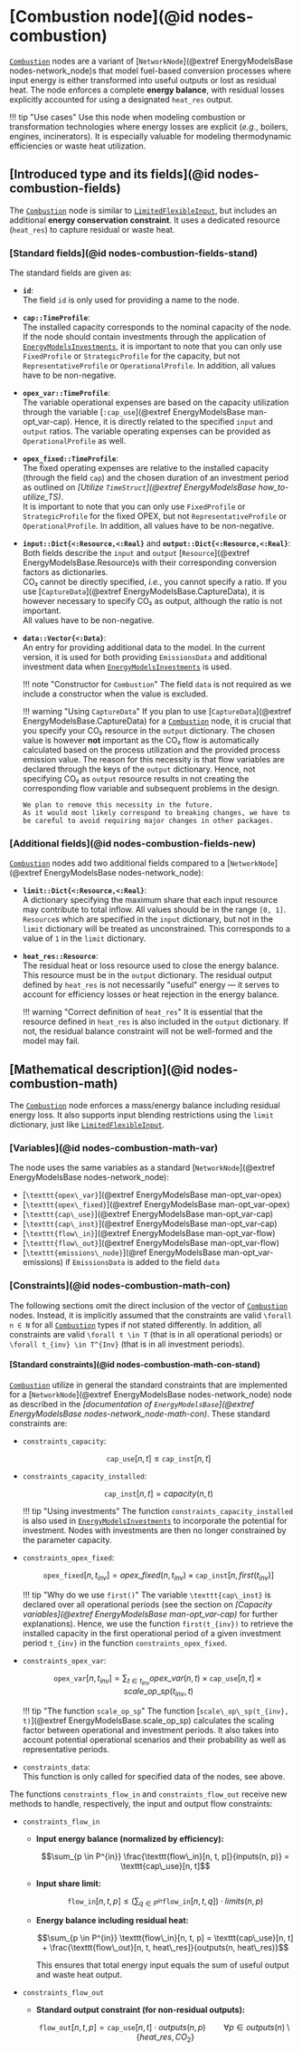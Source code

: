# [Combustion node](@id nodes-combustion)

[`Combustion`](@ref) nodes are a variant of [`NetworkNode`](@extref EnergyModelsBase nodes-network_node)s that model fuel-based conversion processes where input energy is either transformed into useful outputs or lost as residual heat.
The node enforces a complete **energy balance**, with residual losses explicitly accounted for using a designated `heat_res` output.

!!! tip "Use cases"
    Use this node when modeling combustion or transformation technologies where energy losses are explicit (*e.g.*, boilers, engines, incinerators).
    It is especially valuable for modeling thermodynamic efficiencies or waste heat utilization.

## [Introduced type and its fields](@id nodes-combustion-fields)

The [`Combustion`](@ref) node is similar to [`LimitedFlexibleInput`](@ref), but includes an additional **energy conservation constraint**. It uses a dedicated resource (`heat_res`) to capture residual or waste heat.

### [Standard fields](@id nodes-combustion-fields-stand)

The standard fields are given as:

- **`id`**:\
  The field `id` is only used for providing a name to the node.
- **`cap::TimeProfile`**:\
  The installed capacity corresponds to the nominal capacity of the node.\
  If the node should contain investments through the application of [`EnergyModelsInvestments`](https://energymodelsx.github.io/EnergyModelsInvestments.jl/), it is important to note that you can only use `FixedProfile` or `StrategicProfile` for the capacity, but not `RepresentativeProfile` or `OperationalProfile`.
  In addition, all values have to be non-negative.
- **`opex_var::TimeProfile`**:\
  The variable operational expenses are based on the capacity utilization through the variable [`:cap_use`](@extref EnergyModelsBase man-opt_var-cap).
  Hence, it is directly related to the specified `input` and `output` ratios.
  The variable operating expenses can be provided as `OperationalProfile` as well.
- **`opex_fixed::TimeProfile`**:\
  The fixed operating expenses are relative to the installed capacity (through the field `cap`) and the chosen duration of an investment period as outlined on *[Utilize `TimeStruct`](@extref EnergyModelsBase how_to-utilize_TS)*.\
  It is important to note that you can only use `FixedProfile` or `StrategicProfile` for the fixed OPEX, but not `RepresentativeProfile` or `OperationalProfile`.
  In addition, all values have to be non-negative.
- **`input::Dict{<:Resource,<:Real}`** and **`output::Dict{<:Resource,<:Real}`**:\
  Both fields describe the `input` and `output` [`Resource`](@extref EnergyModelsBase.Resource)s with their corresponding conversion factors as dictionaries.\
  CO₂ cannot be directly specified, *i.e.*, you cannot specify a ratio.
  If you use [`CaptureData`](@extref EnergyModelsBase.CaptureData), it is however necessary to specify CO₂ as output, although the ratio is not important.\
  All values have to be non-negative.
- **`data::Vector{<:Data}`**:\
  An entry for providing additional data to the model.
  In the current version, it is used for both providing `EmissionsData` and additional investment data when [`EnergyModelsInvestments`](https://energymodelsx.github.io/EnergyModelsInvestments.jl/) is used.

  !!! note "Constructor for `Combustion`"
      The field `data` is not required as we include a constructor when the value is excluded.

  !!! warning "Using `CaptureData`"
      If you plan to use [`CaptureData`](@extref EnergyModelsBase.CaptureData) for a [`Combustion`](@ref) node, it is crucial that you specify your CO₂ resource in the `output` dictionary.
      The chosen value is however **not** important as the CO₂ flow is automatically calculated based on the process utilization and the provided process emission value.
      The reason for this necessity is that flow variables are declared through the keys of the `output` dictionary.
      Hence, not specifying CO₂ as `output` resource results in not creating the corresponding flow variable and subsequent problems in the design.

      We plan to remove this necessity in the future.
      As it would most likely correspond to breaking changes, we have to be careful to avoid requiring major changes in other packages.

### [Additional fields](@id nodes-combustion-fields-new)

[`Combustion`](@ref) nodes add two additional fields compared to a [`NetworkNode`](@extref EnergyModelsBase nodes-network_node):

- **`limit::Dict{<:Resource,<:Real}`**:\
  A dictionary specifying the maximum share that each input resource may contribute to total inflow.
  All values should be in the range ``[0, 1]``.
  `Resource`s which are specified in the `input` dictionary, but not in the `limit` dictionary will be treated as unconstrained.
  This corresponds to a value of ``1`` in the `limit` dictionary.
- **`heat_res::Resource`**:\
  The residual heat or loss resource used to close the energy balance.
  This resource must be in the `output` dictionary.
  The residual output defined by `heat_res` is not necessarily "useful" energy — it serves to account for efficiency losses or heat rejection in the energy balance.

  !!! warning "Correct definition of `heat_res`"
      It is essential that the resource defined in `heat_res` is also included in the `output` dictionary.
      If not, the residual balance constraint will not be well-formed and the model may fail.

## [Mathematical description](@id nodes-combustion-math)

The [`Combustion`](@ref) node enforces a mass/energy balance including residual energy loss.
It also supports input blending restrictions using the `limit` dictionary, just like [`LimitedFlexibleInput`](@ref).

### [Variables](@id nodes-combustion-math-var)

The node uses the same variables as a standard [`NetworkNode`](@extref EnergyModelsBase nodes-network_node):

- [``\texttt{opex\_var}``](@extref EnergyModelsBase man-opt_var-opex)
- [``\texttt{opex\_fixed}``](@extref EnergyModelsBase man-opt_var-opex)
- [``\texttt{cap\_use}``](@extref EnergyModelsBase man-opt_var-cap)
- [``\texttt{cap\_inst}``](@extref EnergyModelsBase man-opt_var-cap)
- [``\texttt{flow\_in}``](@extref EnergyModelsBase man-opt_var-flow)
- [``\texttt{flow\_out}``](@extref EnergyModelsBase man-opt_var-flow)
- [``\texttt{emissions\_node}``](@ref EnergyModelsBase man-opt_var-emissions) if `EmissionsData` is added to the field `data`

### [Constraints](@id nodes-combustion-math-con)

The following sections omit the direct inclusion of the vector of [`Combustion`](@ref) nodes.
Instead, it is implicitly assumed that the constraints are valid ``\forall n ∈ N`` for all [`Combustion`](@ref) types if not stated differently.
In addition, all constraints are valid ``\forall t \in T`` (that is in all operational periods) or ``\forall t_{inv} \in T^{Inv}`` (that is in all investment periods).

#### [Standard constraints](@id nodes-combustion-math-con-stand)

[`Combustion`](@ref) utilize in general the standard constraints that are implemented for a [`NetworkNode`](@extref EnergyModelsBase nodes-network_node) node as described in the *[documentation of `EnergyModelsBase`](@extref EnergyModelsBase nodes-network_node-math-con)*.
These standard constraints are:

- `constraints_capacity`:

  ```math
  \texttt{cap\_use}[n, t] \leq \texttt{cap\_inst}[n, t]
  ```

- `constraints_capacity_installed`:

  ```math
  \texttt{cap\_inst}[n, t] = capacity(n, t)
  ```

  !!! tip "Using investments"
      The function `constraints_capacity_installed` is also used in [`EnergyModelsInvestments`](https://energymodelsx.github.io/EnergyModelsInvestments.jl/) to incorporate the potential for investment.
      Nodes with investments are then no longer constrained by the parameter capacity.

- `constraints_opex_fixed`:

  ```math
  \texttt{opex\_fixed}[n, t_{inv}] = opex\_fixed(n, t_{inv}) \times \texttt{cap\_inst}[n, first(t_{inv})]
  ```

  !!! tip "Why do we use `first()`"
      The variable ``\texttt{cap\_inst}`` is declared over all operational periods (see the section on *[Capacity variables](@extref EnergyModelsBase man-opt_var-cap)* for further explanations).
      Hence, we use the function ``first(t_{inv})`` to retrieve the installed capacity in the first operational period of a given investment period ``t_{inv}`` in the function `constraints_opex_fixed`.

- `constraints_opex_var`:

  ```math
  \texttt{opex\_var}[n, t_{inv}] = \sum_{t \in t_{inv}} opex\_var(n, t) \times \texttt{cap\_use}[n, t] \times scale\_op\_sp(t_{inv}, t)
  ```

  !!! tip "The function `scale_op_sp`"
      The function [``scale\_op\_sp(t_{inv}, t)``](@extref EnergyModelsBase.scale_op_sp) calculates the scaling factor between operational and investment periods.
      It also takes into account potential operational scenarios and their probability as well as representative periods.

- `constraints_data`:\
  This function is only called for specified data of the nodes, see above.


The functions `constraints_flow_in` and `constraints_flow_out` receive new methods to handle, respectively, the input and output flow constraints:

- `constraints_flow_in`

  - **Input energy balance (normalized by efficiency):**

    ```math
    \sum_{p \in P^{in}} \frac{\texttt{flow\_in}[n, t, p]}{inputs(n, p)} =
    \texttt{cap\_use}[n, t]
    ```

  - **Input share limit:**

    ```math
    \texttt{flow\_in}[n, t, p] \leq
    \left(\sum_{q \in P^{in}} \texttt{flow\_in}[n, t, q]\right) \cdot limits(n, p)
    ```

  - **Energy balance including residual heat:**

    ```math
    \sum_{p \in P^{in}} \texttt{flow\_in}[n, t, p] =
    \texttt{cap\_use}[n, t] +
    \frac{\texttt{flow\_out}[n, t, heat\_res]}{outputs(n, heat\_res)}
    ```

    This ensures that total energy input equals the sum of useful output and waste heat output.

- `constraints_flow_out`

  - **Standard output constraint (for non-residual outputs):**

    ```math
    \texttt{flow\_out}[n, t, p] = \texttt{cap\_use}[n, t] \cdot outputs(n, p)
    \qquad \forall p \in outputs(n) \setminus \{heat\_res, CO_2\}
    ```
